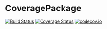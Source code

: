 # CoveragePackage

[![Build Status](https://travis-ci.org/racinmat/CoveragePackage.svg?branch=master)](https://travis-ci.org/racinmat/CoveragePackage)
[![Coverage Status](https://coveralls.io/repos/github/racinmat/CoveragePackage/badge.svg?branch=master)](https://coveralls.io/github/racinmat/CoveragePackage?branch=master)
[![codecov.io](http://codecov.io/github/racinmat/CoveragePackage/coverage.svg?branch=master)](http://codecov.io/github/racinmat/CoveragePackage?branch=master)
